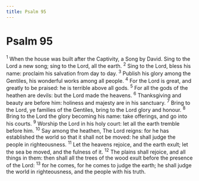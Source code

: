 ```yaml
---
title: Psalm 95
---
```

# Psalm 95

<sup>1</sup> When the house was built after the Captivity, a Song by David. Sing to the Lord a new song; sing to the Lord, all the earth. <sup>2</sup> Sing to the Lord, bless his name: proclaim his salvation from day to day. <sup>3</sup> Publish his glory among the Gentiles, his wonderful works among all people. <sup>4</sup> For the Lord is great, and greatly to be praised: he is terrible above all gods. <sup>5</sup> For all the gods of the heathen are devils: but the Lord made the heavens. <sup>6</sup> Thanksgiving and beauty are before him: holiness and majesty are in his sanctuary. <sup>7</sup> Bring to the Lord, ye families of the Gentiles, bring to the Lord glory and honour. <sup>8</sup> Bring to the Lord the glory becoming his name: take offerings, and go into his courts. <sup>9</sup> Worship the Lord in his holy court: let all the earth tremble before him. <sup>10</sup> Say among the heathen, The Lord reigns: for he has established the world so that it shall not be moved: he shall judge the people in righteousness. <sup>11</sup> Let the heavens rejoice, and the earth exult; let the sea be moved, and the fulness of it. <sup>12</sup> The plains shall rejoice, and all things in them: then shall all the trees of the wood exult before the presence of the Lord: <sup>13</sup> for he comes, for he comes to judge the earth; he shall judge the world in righteousness, and the people with his truth. 
